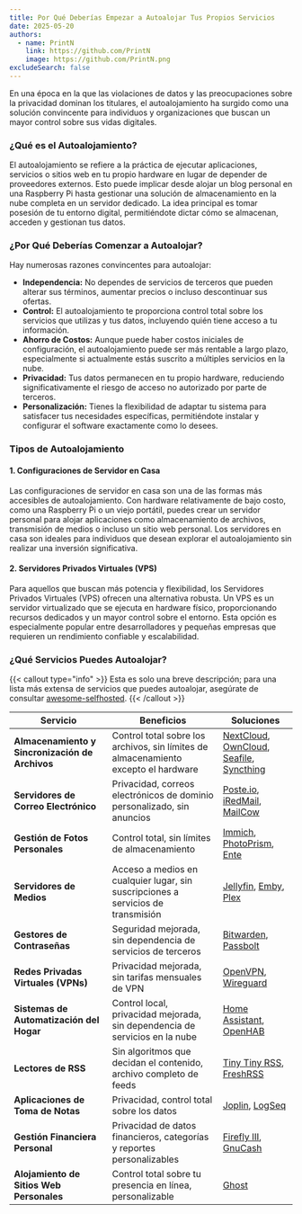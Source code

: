 ```yaml
---
title: Por Qué Deberías Empezar a Autoalojar Tus Propios Servicios
date: 2025-05-20
authors:
  - name: PrintN
    link: https://github.com/PrintN
    image: https://github.com/PrintN.png
excludeSearch: false
---
```

En una época en la que las violaciones de datos y las preocupaciones sobre la privacidad dominan los titulares, el autoalojamiento ha surgido como una solución convincente para individuos y organizaciones que buscan un mayor control sobre sus vidas digitales.

### ¿Qué es el Autoalojamiento?
El autoalojamiento se refiere a la práctica de ejecutar aplicaciones, servicios o sitios web en tu propio hardware en lugar de depender de proveedores externos. Esto puede implicar desde alojar un blog personal en una Raspberry Pi hasta gestionar una solución de almacenamiento en la nube completa en un servidor dedicado. La idea principal es tomar posesión de tu entorno digital, permitiéndote dictar cómo se almacenan, acceden y gestionan tus datos.

### ¿Por Qué Deberías Comenzar a Autoalojar?
Hay numerosas razones convincentes para autoalojar:
- **Independencia:** No dependes de servicios de terceros que pueden alterar sus términos, aumentar precios o incluso descontinuar sus ofertas.
- **Control:** El autoalojamiento te proporciona control total sobre los servicios que utilizas y tus datos, incluyendo quién tiene acceso a tu información.
- **Ahorro de Costos:** Aunque puede haber costos iniciales de configuración, el autoalojamiento puede ser más rentable a largo plazo, especialmente si actualmente estás suscrito a múltiples servicios en la nube.
- **Privacidad:** Tus datos permanecen en tu propio hardware, reduciendo significativamente el riesgo de acceso no autorizado por parte de terceros.
- **Personalización:** Tienes la flexibilidad de adaptar tu sistema para satisfacer tus necesidades específicas, permitiéndote instalar y configurar el software exactamente como lo desees.

### Tipos de Autoalojamiento
#### 1. Configuraciones de Servidor en Casa
Las configuraciones de servidor en casa son una de las formas más accesibles de autoalojamiento. Con hardware relativamente de bajo costo, como una Raspberry Pi o un viejo portátil, puedes crear un servidor personal para alojar aplicaciones como almacenamiento de archivos, transmisión de medios o incluso un sitio web personal. Los servidores en casa son ideales para individuos que desean explorar el autoalojamiento sin realizar una inversión significativa.

#### 2. Servidores Privados Virtuales (VPS)
Para aquellos que buscan más potencia y flexibilidad, los Servidores Privados Virtuales (VPS) ofrecen una alternativa robusta. Un VPS es un servidor virtualizado que se ejecuta en hardware físico, proporcionando recursos dedicados y un mayor control sobre el entorno. Esta opción es especialmente popular entre desarrolladores y pequeñas empresas que requieren un rendimiento confiable y escalabilidad.

### ¿Qué Servicios Puedes Autoalojar?
{{< callout type="info" >}}
  Esta es solo una breve descripción; para una lista más extensa de servicios que puedes autoalojar, asegúrate de consultar [awesome-selfhosted](https://awesome-selfhosted.net/).
{{< /callout >}}

| **Servicio**                     | **Beneficios**                                           | **Soluciones**                          |
|---------------------------------|-------------------------------------------------------|-----------------------------------------------|
| **Almacenamiento y Sincronización de Archivos** | Control total sobre los archivos, sin límites de almacenamiento excepto el hardware | [NextCloud](https://nextcloud.com/), [OwnCloud](https://owncloud.com/), [Seafile](https://www.seafile.com/), [Syncthing](https://syncthing.net/) |
| **Servidores de Correo Electrónico**                | Privacidad, correos electrónicos de dominio personalizado, sin anuncios                 | [Poste.io](https://poste.io/), [iRedMail](https://www.iredmail.org/), [MailCow](https://mailcow.email/)          |
| **Gestión de Fotos Personales**   | Control total, sin límites de almacenamiento                        | [Immich](https://immich.app/), [PhotoPrism](https://photoprism.app/), [Ente](https://github.com/SwissDataScienceCenter/ente)             |
| **Servidores de Medios**                | Acceso a medios en cualquier lugar, sin suscripciones a servicios de transmisión | [Jellyfin](https://jellyfin.org/), [Emby](https://emby.media/), [Plex](https://www.plex.tv/)                 |
| **Gestores de Contraseñas**            | Seguridad mejorada, sin dependencia de servicios de terceros | [Bitwarden](https://bitwarden.com/), [Passbolt](https://www.passbolt.com/)                  |
| **Redes Privadas Virtuales (VPNs)** | Privacidad mejorada, sin tarifas mensuales de VPN                  | [OpenVPN](https://openvpn.net/), [Wireguard](https://www.wireguard.com/)                   |
| **Sistemas de Automatización del Hogar**     | Control local, privacidad mejorada, sin dependencia de servicios en la nube | [Home Assistant](https://www.home-assistant.io/), [OpenHAB](https://www.openhab.org/)              |
| **Lectores de RSS**             | Sin algoritmos que decidan el contenido, archivo completo de feeds | [Tiny Tiny RSS](https://tt-rss.org/), [FreshRSS](https://freshrss.org/)              |
| **Aplicaciones de Toma de Notas**    | Privacidad, control total sobre los datos                        | [Joplin](https://joplinapp.org/), [LogSeq](https://logseq.com/)                      |
| **Gestión Financiera Personal** | Privacidad de datos financieros, categorías y reportes personalizables | [Firefly III](https://firefly-iii.org/), [GnuCash](https://www.gnucash.org/)                 |
| **Alojamiento de Sitios Web Personales**    | Control total sobre tu presencia en línea, personalizable | [Ghost](https://ghost.org/)                    |